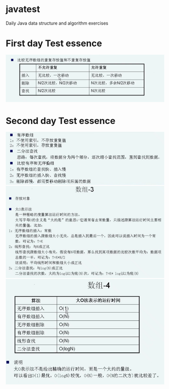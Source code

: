 # javatest
Daily Java data structure and algorithm exercises

# First day Test essence 
![image](https://github.com/hanzhonghao/javatest/blob/master/pictures/array.png)

# Second day Test essence 
![image](https://github.com/hanzhonghao/javatest/blob/master/pictures/array2.png)
![image](https://github.com/hanzhonghao/javatest/blob/master/pictures/array3.png)
![image](https://github.com/hanzhonghao/javatest/blob/master/pictures/array4.png)

